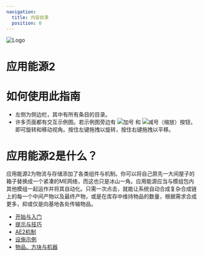 ```yaml
---
navigation:
  title: 内容目录
  position: 0
---
```


![Logo](assets/logo.png)

# 应用能源2

# 如何使用此指南

* 左侧为侧边栏，其中有所有条目的目录。
* 许多页面都有交互示例图。若示例图旁边有 ![加号](assets/diagrams/plus.png) 和 ![减号](assets/diagrams/minus.png)（缩放）按钮，即可旋转和移动视角。按住左键拖拽以旋转，按住右键拖拽以平移。

# 应用能源2是什么？

应用能源2为物流与存储添加了各类组件与机制。你可以将自己原先一大间屋子的箱子替换成一个紧凑的ME网络，而这也只是冰山一角。应用能源应当与模组包内其他模组一起运作并将其自动化。只需一次点击，就能让系统自动合成复杂合成链上的每一个中间产物以及最终产物，或是在库存中维持物品的数量，根据需求合成更多，抑或仅是向基地各处传输物品。

* [开始与入门](getting-started.md)
* [提示与技巧](tips-and-tricks.md)
* [AE2机制](ae2-mechanics/ae2-mechanics-index.md)
* [设施示例](example-setups/example-setups-index.md)
* [物品、方块与机器](items-blocks-machines/items-blocks-machines-index.md)

<GameScene zoom="4" interactive={true}>
  <ImportStructure src="assets/assemblies/autocraft_setup_greebles.snbt" />
  <IsometricCamera yaw="195" pitch="30" />
</GameScene>